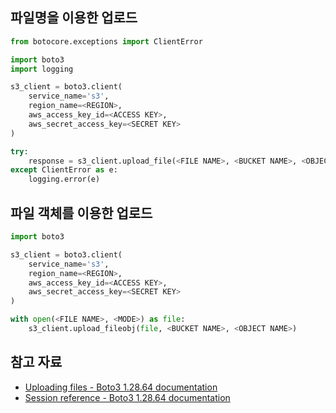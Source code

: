 ## 파일명을 이용한 업로드

``` python
from botocore.exceptions import ClientError

import boto3
import logging

s3_client = boto3.client(
    service_name='s3',
    region_name=<REGION>,
    aws_access_key_id=<ACCESS KEY>,
    aws_secret_access_key=<SECRET KEY>
)

try:
    response = s3_client.upload_file(<FILE NAME>, <BUCKET NAME>, <OBJECT NAME>)
except ClientError as e:
    logging.error(e)
```

## 파일 객체를 이용한 업로드

``` python
import boto3

s3_client = boto3.client(
    service_name='s3',
    region_name=<REGION>,
    aws_access_key_id=<ACCESS KEY>,
    aws_secret_access_key=<SECRET KEY>
)

with open(<FILE NAME>, <MODE>) as file:
    s3_client.upload_fileobj(file, <BUCKET NAME>, <OBJECT NAME>)
```

## 참고 자료

- [Uploading files - Boto3 1.28.64 documentation](https://boto3.amazonaws.com/v1/documentation/api/latest/guide/s3-uploading-files.html)
- [Session reference - Boto3 1.28.64 documentation](https://boto3.amazonaws.com/v1/documentation/api/latest/reference/core/session.html#boto3.session.Session.client)